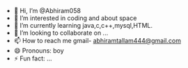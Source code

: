 - 👋 Hi, I’m @Abhiram058
- 👀 I’m interested in coding and about space 
- 🌱 I’m currently learning java,c,c++,mysql,HTML.
- 💞️ I’m looking to collaborate on ...
- 📫 How to reach me gmail- abhiramtallam444@gmail.com
- 😄 Pronouns: boy
- ⚡ Fun fact: ...

<!---
Abhiram058/Abhiram058 is a ✨ special ✨ repository because its `README.md` (this file) appears on your GitHub profile.
You can click the Preview link to take a look at your changes.
--->
